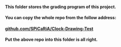 #### This folder stores the grading program of this project.
#### You can copy the whole repo from the follow address:
#### [github.com/SPiCaRiA/Clock-Drawing-Test](github.com/SPiCaRiA/Clock-Drawing-Test)
#### Put the above repo into this folder is all right.
